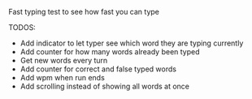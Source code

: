 Fast typing test to see how fast you can type

TODOS:
- Add indicator to let typer see which word they are typing currently
- Add counter for how many words already been typed
- Get new words every turn
- Add counter for correct and false typed words
- Add wpm when run ends
- Add scrolling instead of showing all words at once
